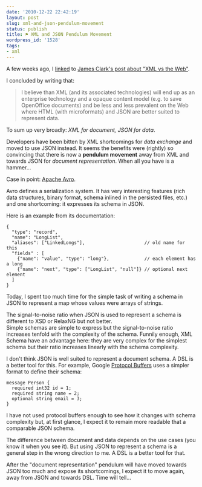 ```yaml
---
date: '2010-12-22 22:42:19'
layout: post
slug: xml-and-json-pendulum-movement
status: publish
title: ⚑ XML and JSON Pendulum Movement
wordpress_id: '1528'
tags:
- xml
---
```


A few weeks ago, I [linked][link] to [James Clark's post about "XML vs the Web"][clark].

I concluded by writing that:

> I believe than XML (and its associated technologies) will end up as an enterprise technology and a opaque content model (e.g. to save OpenOffice documents) and be less and less prevalent on the Web where HTML (with microformats) and JSON are better suited to represent data.

To sum up very broadly: _XML for document, JSON for data_.

Developers have been bitten by XML shortcomings for _data exchange_ and moved to use JSON instead.
It seems the benefits were (rightly) so convincing that there is now a __pendulum movement__ away from XML and towards JSON for _document representation_. When all you have is a hammer...

Case in point: [Apache Avro][avro].

Avro defines a serialization system. It has very interesting features (rich data structures, binary format, schema inlined in the persisted files, etc.) and one shortcoming: it expresses its schema in JSON.

Here is an example from its documentation:


    
    
    {
      "type": "record", 
      "name": "LongList",
      "aliases": ["LinkedLongs"],                      // old name for this
      "fields" : [
        {"name": "value", "type": "long"},             // each element has a long
        {"name": "next", "type": ["LongList", "null"]} // optional next element
      ]
    }
    



Today, I spent too much time for the simple task of writing a schema in JSON to represent a map whose values were arrays of strings.


The signal-to-noise ratio when JSON is used to represent a schema is different to XSD or RelaxNG but not better.  
Simple schemas are simple to express but the signal-to-noise ratio increases tenfold with the complexity of the schema. Funnily enough, XML Schema have an advantage here: they are very complex for the simplest schema but their ratio increases linearly with the schema complexity.

I don't think JSON is well suited to represent a document schema. A DSL is a better tool for this.
For example, Google [Protocol Buffers][protobuf] uses a simpler format to define their schema:

    message Person {
      required int32 id = 1;
      required string name = 2;
      optional string email = 3;
    }

I have not used protocol buffers enough to see how it changes with schema complexity but, at first glance, I expect it to remain more readable that a comparable JSON schema.

The difference between document and data depends on the use cases (you know it when you see it). But using JSON to represent a schema is a general step in the wrong direction to me. A DSL is a better tool for that.

 After the "document representation" pendulum will have moved towards JSON too much and expose its shortcomings, I expect it to move again, away from JSON and towards DSL. Time will tell...

[link]: http://jmesnil.net/weblog/2010/11/30/james-clark-xml-vs-the-web/
[clark]: http://blog.jclark.com/2010/11/xml-vs-web_24.html
[greogorio]: http://bitworking.org/news/2010/12/json-xml-web
[avro]: http://avro.apache.org
[protobuf]: http://code.google.com/p/protobuf/
